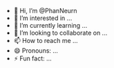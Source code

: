 - 👋 Hi, I’m @PhanNeurn
- 👀 I’m interested in ...
- 🌱 I’m currently learning ...
- 💞️ I’m looking to collaborate on ...
- 📫 How to reach me ...
- 😄 Pronouns: ...
- ⚡ Fun fact: ...

<!---
PhanNeurn/PhanNeurn is a ✨ special ✨ repository because its `README.md` (this file) appears on your GitHub profile.
You can click the Preview link to take a look at your changes.
--->
